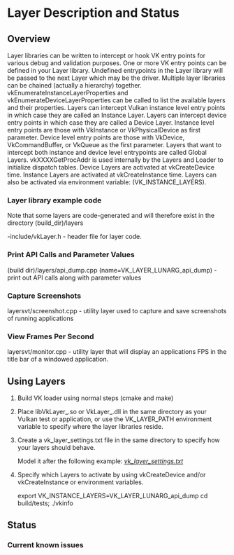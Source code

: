 # Layer Description and Status

## Overview

Layer libraries can be written to intercept or hook VK entry points for various
debug and validation purposes.  One or more VK entry points can be defined in your Layer
library.  Undefined entrypoints in the Layer library will be passed to the next Layer which
may be the driver.  Multiple layer libraries can be chained (actually a hierarchy) together.
vkEnumerateInstanceLayerProperties and vkEnumerateDeviceLayerProperties can be called to list the
available layers and their properties. Layers can intercept Vulkan instance level entry points
in which case they are called an Instance Layer.  Layers can intercept device entry  points
in which case they are called a Device Layer. Instance level entry points are those with VkInstance
or VkPhysicalDevice as first parameter.  Device level entry points are those with VkDevice, VkCommandBuffer,
or VkQueue as the first parameter. Layers that want to intercept both instance and device
level entrypoints are called Global Layers. vkXXXXGetProcAddr is used internally by the Layers and
Loader to initialize dispatch tables. Device Layers are activated at vkCreateDevice time. Instance
Layers are activated at vkCreateInstance time.  Layers can also be activated via environment variable:
(VK_INSTANCE_LAYERS).

### Layer library example code

Note that some layers are code-generated and will therefore exist in the directory (build_dir)/layers

-include/vkLayer.h  - header file for layer code.

### Print API Calls and Parameter Values
(build dir)/layers/api_dump.cpp (name=VK_LAYER_LUNARG_api_dump) - print out API calls along with parameter values

### Capture Screenshots
layersvt/screenshot.cpp - utility layer used to capture and save screenshots of running applications

### View Frames Per Second
layersvt/monitor.cpp - utility layer that will display an applications FPS in the title bar of a windowed application.

## Using Layers

1. Build VK loader using normal steps (cmake and make)
2. Place libVkLayer_<name>.so or VkLayer_<name>.dll in the same directory as your Vulkan test or application, or use the VK\_LAYER\_PATH environment variable to specify where the layer libraries reside.
3. Create a vk_layer_settings.txt file in the same directory to specify how your layers should behave.

    Model it after the following example:  [*vk_layer_settings.txt*](vk_layer_settings.txt)

4. Specify which Layers to activate by using
vkCreateDevice and/or vkCreateInstance or environment variables.

    export VK\_INSTANCE\_LAYERS=VK_LAYER_LUNARG_api_dump
    cd build/tests; ./vkinfo

## Status


### Current known issues
